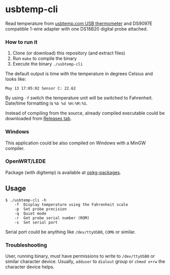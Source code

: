 # usbtemp-cli
Read temperature from [usbtemp.com USB thermometer](https://usbtemp.com/) and DS9097E compatible 1-wire adapter with one DS18B20 digital probe attached.

### How to run it
1. Clone (or download) this repository (and extract files)
2. Run `make` to compile the binary
3. Execute the binary `./usbtemp-cli`

The default output is time with the temperature in degrees Celsius and looks like:
```
May 13 17:05:02 Sensor C: 22.62
```
By using `-f` switch the temperature unit will be switched to Fahrenheit. Date/time formatting is `%b %d %H:%M:%S`.

Instead of compiling from the source, already compiled executable could be downloaded from [Releases tab](https://github.com/usbtemp/usbtemp-cli/releases/latest).

### Windows
This application could be also compiled on Windows with a MinGW compiler.

### OpenWRT/LEDE
Package (with digitemp) is available at [opkg-packages](https://github.com/jaka/opkg-packages).

## Usage
```
$ ./usbtemp-cli -h
	-f	Display temperature using the Fahrenheit scale
	-p	Set probe precision
	-q	Quiet mode
	-r	Get probe serial number (ROM)
	-s	Set serial port
```
Serial port could be anything like `/dev/ttyUSB0`, `COM6` or similar.

### Troubleshooting

User, running binary, must have permissions to write to `/dev/ttyUSB0` or similar character device.
Usually, `adduser` to `dialout` group or `chmod o+rw` the character device helps.
